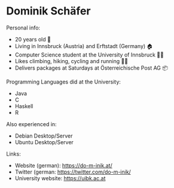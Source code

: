 # Dominik Schäfer

Personal info:
- 20 years old 🧑
- Living in Innsbruck (Austria) and Erftstadt (Germany) 🏠
- Computer Science student at the University of Innsbruck 👨‍🎓
- Likes climbing, hiking, cycling and running 🧗‍♂️
- Delivers packages at Saturdays at Österreichische Post AG 📦

Programming Languages did at the University:
- Java
- C
- Haskell
- R

Also experienced in:
- Debian Desktop/Server
- Ubuntu Desktop/Server

Links:
- Website (german): https://do-m-inik.at/
- Twitter (german: https://twitter.com/do-m-inik/
- University website: https://uibk.ac.at
